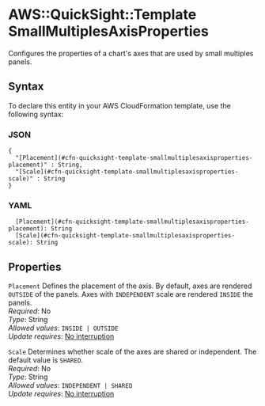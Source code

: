 # AWS::QuickSight::Template SmallMultiplesAxisProperties<a name="aws-properties-quicksight-template-smallmultiplesaxisproperties"></a>

Configures the properties of a chart's axes that are used by small multiples panels\.

## Syntax<a name="aws-properties-quicksight-template-smallmultiplesaxisproperties-syntax"></a>

To declare this entity in your AWS CloudFormation template, use the following syntax:

### JSON<a name="aws-properties-quicksight-template-smallmultiplesaxisproperties-syntax.json"></a>

```
{
  "[Placement](#cfn-quicksight-template-smallmultiplesaxisproperties-placement)" : String,
  "[Scale](#cfn-quicksight-template-smallmultiplesaxisproperties-scale)" : String
}
```

### YAML<a name="aws-properties-quicksight-template-smallmultiplesaxisproperties-syntax.yaml"></a>

```
  [Placement](#cfn-quicksight-template-smallmultiplesaxisproperties-placement): String
  [Scale](#cfn-quicksight-template-smallmultiplesaxisproperties-scale): String
```

## Properties<a name="aws-properties-quicksight-template-smallmultiplesaxisproperties-properties"></a>

`Placement`  <a name="cfn-quicksight-template-smallmultiplesaxisproperties-placement"></a>
Defines the placement of the axis\. By default, axes are rendered `OUTSIDE` of the panels\. Axes with `INDEPENDENT` scale are rendered `INSIDE` the panels\.  
*Required*: No  
*Type*: String  
*Allowed values*: `INSIDE | OUTSIDE`  
*Update requires*: [No interruption](https://docs.aws.amazon.com/AWSCloudFormation/latest/UserGuide/using-cfn-updating-stacks-update-behaviors.html#update-no-interrupt)

`Scale`  <a name="cfn-quicksight-template-smallmultiplesaxisproperties-scale"></a>
Determines whether scale of the axes are shared or independent\. The default value is `SHARED`\.  
*Required*: No  
*Type*: String  
*Allowed values*: `INDEPENDENT | SHARED`  
*Update requires*: [No interruption](https://docs.aws.amazon.com/AWSCloudFormation/latest/UserGuide/using-cfn-updating-stacks-update-behaviors.html#update-no-interrupt)